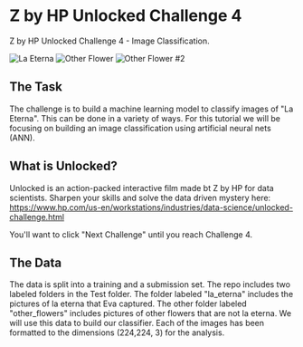 
# Z by HP Unlocked Challenge 4
Z by HP Unlocked Challenge 4 - Image Classification. 

![La Eterna](data_cleaned/Train/la_eterna/la_eterna_14.jpg?raw=True "La Eterna") ![Other Flower](data_cleaned/Train/other_flowers/flower_451.jpg?raw=True "Other Flower") ![Other Flower #2](data_cleaned/Train/other_flowers/flower_151.jpg?raw=True "Other Flower #2")

## The Task
The challenge is to build a machine learning model to classify images of "La Eterna". This can be done in a variety of ways. For this tutorial we will be focusing on building an image classification using artificial neural nets (ANN). 

## What is Unlocked?
Unlocked is an action-packed interactive film made bt Z by HP for data scientists. Sharpen your skills and solve the data driven mystery here: https://www.hp.com/us-en/workstations/industries/data-science/unlocked-challenge.html <br/>

You'll want to click "Next Challenge" until you reach Challenge 4.

## The Data 
The data is split into a training and a submission set. The repo includes two labeled folders in the Test folder. The folder labeled "la_eterna" includes the pictures of la eterna that Eva captured. The other folder labeled "other_flowers" includes pictures of other flowers that are not la eterna. We will use this data to build our classifier. Each of the images has been formatted to the dimensions (224,224, 3) for the analysis. 

